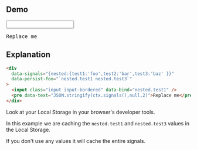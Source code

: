## Demo

<div data-signals="{nested:{test1:'foo',test2:'bar',test3:'baz' }}" data-persist-foo="`nested.test1 nested.test3`">
    <input class="input input-bordered" data-bind="nested.test1"/>
    <pre data-text="JSON.stringify(ctx.signals(),null,2)">Replace me</pre>
</div>

## Explanation

```html
<div
  data-signals="{nested:{test1:'foo',test2:'bar',test3:'baz' }}"
  data-persist-foo="`nested.test1 nested.test3`"
>
  <input class="input input-bordered" data-bind="nested.test1" />
  <pre data-text="JSON.stringify(ctx.signals(),null,2)">Replace me</pre>
</div>
```

Look at your Local Storage in your browser's developer tools.

In this example we are caching the `nested.test1` and `nested.test3` values in the Local Storage.

If you don't use any values it will cache the entire signals.
